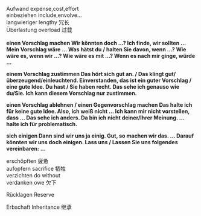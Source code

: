 Aufwand expense,cost,effort  
einbeziehen include,envolve...  
langwieriger lengthy 冗长  
Überlastung overload 过载  
<b>  
einen Vorschlag machen
Wir könnten doch ...?
Ich finde, wir sollten ...
Mein Vorschlag wäre ...
Was hätst du / halten Sie davon, wenn ...?
Wie wäre es, wenn wir ...? Wie wäre es mit ...?
Wenn es nach mir ginge, würde ...  
  
einem Vorschlag zustimmen
Das hört sich gut an. / Das klingt gut/überzeugend/einleuchtend.
Einverstanden, das ist ein guter Vorschlag / eine gute Idee.
Du hast / Sie haben recht.
Das sehe ich genauso wie du/Sie.
Ich kann diesem Vorschlag nur zustimmen.  

einen Vorschlag ablehnen / einen Gegenvorschlag machen
Das halte ich für keine gute Idee.
Also, ich weiß nicht ...
Ich kann mir nicht vorstellen, dass ...
Das sehe ich anders.
Da bin ich nicht deiner/Ihrer Meinung.
... halte ich für problematisch.  

sich einigen
Dann sind wir uns ja einig.
Gut, so machen wir das.
... Darauf könnten wir uns doch einigen.
Lass uns / Lassen Sie uns folgendes vereinbaren: ...  
</b>  

  
erschöpften  疲惫  
aufopfern sacrifice 牺牲  
verzichten do without  
verdanken owe 欠下  

Rücklagen  Reserve  

Erbschaft Inheritance 继承  

